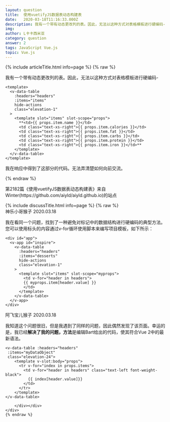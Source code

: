 ```yaml
---
layout: question
title:  使用vuetifyJS数据表动态构建表
date:   2020-03-18T11:16:33.000Z
description: 我有一个带有动态更改列的表。因此，无法以这种方式对表格模板进行硬编码-<template>  <v-data-table     headers=...
img: 
author: L卡卡西米亚
category: question
answer: 2
tags: JavaScript Vue.js
topic: Vue.js
---
```

<div class="article-root">
  <div class="article">
    {% include articleTitle.html info=page %}
    {% raw %}
    <div class="article-content"><p><font style="vertical-align: inherit;"><font style="vertical-align: inherit;">我有一个带有动态更改列的表。</font><font style="vertical-align: inherit;">因此，无法以这种方式对表格模板进行硬编码-</font></font></p>

<pre><code>&lt;template&gt;<font></font>
  &lt;v-data-table<font></font>
    :headers="headers"<font></font>
    :items="items"<font></font>
    hide-actions<font></font>
    class="elevation-1"<font></font>
  &gt;<font></font>
    &lt;template slot="items" slot-scope="props"&gt;<font></font>
      **&lt;td&gt;{{ props.item.name }}&lt;/td&gt;<font></font>
      &lt;td class="text-xs-right"&gt;{{ props.item.calories }}&lt;/td&gt;<font></font>
      &lt;td class="text-xs-right"&gt;{{ props.item.fat }}&lt;/td&gt;<font></font>
      &lt;td class="text-xs-right"&gt;{{ props.item.carbs }}&lt;/td&gt;<font></font>
      &lt;td class="text-xs-right"&gt;{{ props.item.protein }}&lt;/td&gt;<font></font>
      &lt;td class="text-xs-right"&gt;{{ props.item.iron }}&lt;/td&gt;**<font></font>
    &lt;/template&gt;<font></font>
  &lt;/v-data-table&gt;<font></font>
&lt;/template&gt;<font></font>
</code></pre>

<p><font style="vertical-align: inherit;"><font style="vertical-align: inherit;">我在响应中得到了这部分的代码。</font><font style="vertical-align: inherit;">无法弄清楚如何向前交流。</font></font></p></div>
    {% endraw %}
  </div>
  <p class="winter_mark">第2182篇《使用vuetifyJS数据表动态构建表》来自Winter(https://github.com/aiyld/aiyld.github.io)的站点</p>
  <div class="discuss-wrapper">
    {% include discussTitle.html info=page %}
    {% raw %}
    <div class="discuss-list">
    <div class="discuss-item">
        <div class="discuss-parent">
          <div class="discuss-meta">
            <span class="discuss-user">神乐小哥猴子</span>
            <span class="discuss-time">2020.03.18</span>
          </div>
          <div class="discuss-comment"><p><font style="vertical-align: inherit;"><font style="vertical-align: inherit;">我在看同一个问题，找到了一种避免对标记中的数据结构进行硬编码的典型方法。</font><font style="vertical-align: inherit;">您可以使用标头的内容通过v-for循环使用脚本来编写项目模板，如下所示：</font></font></p>

<p></p><div class="snippet" data-lang="js" data-hide="false" data-console="true" data-babel="false">
<div class="snippet-code">
<pre class="snippet-code-html lang-html prettyprint-override"><code>&lt;div id="app"&gt;<font></font>
  &lt;v-app id="inspire"&gt;<font></font>
    &lt;v-data-table<font></font>
      :headers="headers"<font></font>
      :items="desserts"<font></font>
      hide-actions<font></font>
      class="elevation-1"<font></font>
    &gt;<font></font>
      &lt;template slot="items" slot-scope="myprops"&gt;<font></font>
        &lt;td v-for="header in headers"&gt;<font></font>
        {{ myprops.item[header.value] }}<font></font>
        &lt;/td&gt;<font></font>
      &lt;/template&gt;<font></font>
    &lt;/v-data-table&gt;<font></font>
  &lt;/v-app&gt;<font></font>
&lt;/div&gt;</code></pre>
</div>
</div>
<p></p></div>
        </div></div><div class="discuss-item">
        <div class="discuss-parent">
          <div class="discuss-meta">
            <span class="discuss-user">阿飞宝儿猴子</span>
            <span class="discuss-time">2020.03.18</span>
          </div>
          <div class="discuss-comment"><p><font style="vertical-align: inherit;"><font style="vertical-align: inherit;">我知道这个问题很旧，但是我遇到了同样的问题，因此偶然发现了该页面。</font><font style="vertical-align: inherit;">幸运的是，我已经</font></font><strong><font style="vertical-align: inherit;"><font style="vertical-align: inherit;">解决了我的问题，方法</font></font></strong><font style="vertical-align: inherit;"><font style="vertical-align: inherit;">是编辑Bart给出的代码，使其符合Vue 2中的最新语法。</font></font></p>

<pre><code>&lt;v-data-table :headers="headers"<font></font>
 :items="myDataObject"<font></font>
 class="elevation-24"&gt;<font></font>
    &lt;template v-slot:body="props"&gt;<font></font>
      &lt;tr v-for="index in props.items"&gt;<font></font>
        &lt;td v-for="header in headers" class="text-left font-weight-black"&gt;<font></font>
          {{ index[header.value]}}<font></font>
        &lt;/td&gt;<font></font>
      &lt;/tr&gt;<font></font>
    &lt;/template&gt;<font></font>
&lt;/v-data-table&gt;<font></font>
</code></pre></div>
        </div></div>
    </div>
    {% endraw %}
  </div>
<div>
